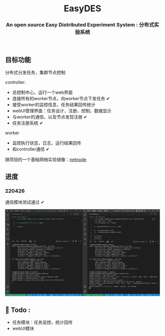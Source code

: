 
<div align="center">
  <h1 align="center">
    EasyDES
  </h1>
  <h3 align="center">
     An open source Easy Distributed Experiment System : 分布式实验系统
  </h3>

</div>
<br>

## 目标功能
分布式分发任务，集群节点控制

controller:
- 总控制中心，运行一个web界面
- 连接所有的worker节点，向worker节点下发任务    ✔
- 接受worker的监控信息，任务结果回传统计
- webUI管理界面：任务设计，注册，控制，数据显示
- 与worker的通信，以及节点发现注册  ✔
- 任务注册系统  ✔

worker
- 监控执行状态，日志，运行结果回传
- 和controller通信  ✔

随项目的一个基础网络实验镜像：[netnode](https://github.com/NetExperimentEasy/NetNode)

## 进度
### 220426
通信模块测试通过    ✔

![pic](./examples/test1.png)

## 🔨 Todo :
- 任务模块：任务监控，统计回传
- webUI模块
